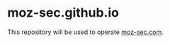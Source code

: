 # moz-sec.github.io

This repository will be used to operate [moz-sec.com](http://moz-sec.com/index.html).
